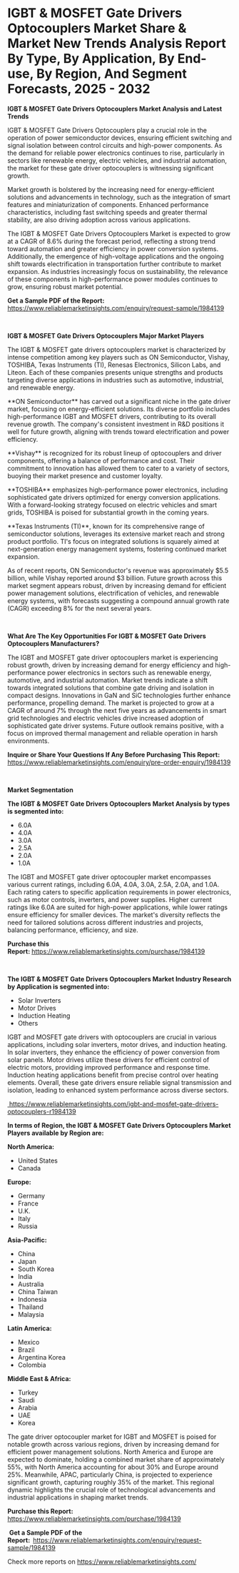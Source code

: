 <p><h1>IGBT & MOSFET Gate Drivers Optocouplers Market Share & Market New Trends Analysis Report By Type, By Application, By End-use, By Region, And Segment Forecasts, 2025 - 2032</h1></p><p><strong>IGBT & MOSFET Gate Drivers Optocouplers Market Analysis and Latest Trends</strong></p>
<p><p>IGBT & MOSFET Gate Drivers Optocouplers play a crucial role in the operation of power semiconductor devices, ensuring efficient switching and signal isolation between control circuits and high-power components. As the demand for reliable power electronics continues to rise, particularly in sectors like renewable energy, electric vehicles, and industrial automation, the market for these gate driver optocouplers is witnessing significant growth.</p><p>Market growth is bolstered by the increasing need for energy-efficient solutions and advancements in technology, such as the integration of smart features and miniaturization of components. Enhanced performance characteristics, including fast switching speeds and greater thermal stability, are also driving adoption across various applications.</p><p>The IGBT & MOSFET Gate Drivers Optocouplers Market is expected to grow at a CAGR of 8.6% during the forecast period, reflecting a strong trend toward automation and greater efficiency in power conversion systems. Additionally, the emergence of high-voltage applications and the ongoing shift towards electrification in transportation further contribute to market expansion. As industries increasingly focus on sustainability, the relevance of these components in high-performance power modules continues to grow, ensuring robust market potential.</p></p>
<p><strong>Get a Sample PDF of the Report:&nbsp;</strong> <a href="https://www.reliablemarketinsights.com/enquiry/request-sample/1984139?utm_campaign=2381&utm_medium=2&utm_source=Github&utm_content=ia&utm_term=13022025&utm_id=igbt-mosfet-gate-drivers-optocouplers">https://www.reliablemarketinsights.com/enquiry/request-sample/1984139</a></p>
<p>&nbsp;</p>
<p><strong>IGBT & MOSFET Gate Drivers Optocouplers Major Market Players</strong></p>
<p><p>The IGBT & MOSFET gate drivers optocouplers market is characterized by intense competition among key players such as ON Semiconductor, Vishay, TOSHIBA, Texas Instruments (TI), Renesas Electronics, Silicon Labs, and Liteon. Each of these companies presents unique strengths and products targeting diverse applications in industries such as automotive, industrial, and renewable energy.</p><p>**ON Semiconductor** has carved out a significant niche in the gate driver market, focusing on energy-efficient solutions. Its diverse portfolio includes high-performance IGBT and MOSFET drivers, contributing to its overall revenue growth. The company's consistent investment in R&D positions it well for future growth, aligning with trends toward electrification and power efficiency.</p><p>**Vishay** is recognized for its robust lineup of optocouplers and driver components, offering a balance of performance and cost. Their commitment to innovation has allowed them to cater to a variety of sectors, buoying their market presence and customer loyalty.</p><p>**TOSHIBA** emphasizes high-performance power electronics, including sophisticated gate drivers optimized for energy conversion applications. With a forward-looking strategy focused on electric vehicles and smart grids, TOSHIBA is poised for substantial growth in the coming years.</p><p>**Texas Instruments (TI)**, known for its comprehensive range of semiconductor solutions, leverages its extensive market reach and strong product portfolio. TI's focus on integrated solutions is squarely aimed at next-generation energy management systems, fostering continued market expansion.</p><p>As of recent reports, ON Semiconductor's revenue was approximately $5.5 billion, while Vishay reported around $3 billion. Future growth across this market segment appears robust, driven by increasing demand for efficient power management solutions, electrification of vehicles, and renewable energy systems, with forecasts suggesting a compound annual growth rate (CAGR) exceeding 8% for the next several years.</p></p>
<p>&nbsp;</p>
<p><strong>What Are The Key Opportunities For IGBT & MOSFET Gate Drivers Optocouplers Manufacturers?</strong></p>
<p><p>The IGBT and MOSFET gate driver optocouplers market is experiencing robust growth, driven by increasing demand for energy efficiency and high-performance power electronics in sectors such as renewable energy, automotive, and industrial automation. Market trends indicate a shift towards integrated solutions that combine gate driving and isolation in compact designs. Innovations in GaN and SiC technologies further enhance performance, propelling demand. The market is projected to grow at a CAGR of around 7% through the next five years as advancements in smart grid technologies and electric vehicles drive increased adoption of sophisticated gate driver systems. Future outlook remains positive, with a focus on improved thermal management and reliable operation in harsh environments.</p></p>
<p><strong>Inquire or Share Your Questions If Any Before Purchasing This Report:</strong> <a href="https://www.reliablemarketinsights.com/enquiry/pre-order-enquiry/1984139?utm_campaign=2381&utm_medium=2&utm_source=Github&utm_content=ia&utm_term=13022025&utm_id=igbt-mosfet-gate-drivers-optocouplers">https://www.reliablemarketinsights.com/enquiry/pre-order-enquiry/1984139</a></p>
<p>&nbsp;</p>
<p><strong>Market Segmentation</strong></p>
<p><strong>The IGBT & MOSFET Gate Drivers Optocouplers Market Analysis by types is segmented into:</strong></p>
<p><ul><li>6.0A</li><li>4.0A</li><li>3.0A</li><li>2.5A</li><li>2.0A</li><li>1.0A</li></ul></p>
<p><p>The IGBT and MOSFET gate driver optocoupler market encompasses various current ratings, including 6.0A, 4.0A, 3.0A, 2.5A, 2.0A, and 1.0A. Each rating caters to specific application requirements in power electronics, such as motor controls, inverters, and power supplies. Higher current ratings like 6.0A are suited for high-power applications, while lower ratings ensure efficiency for smaller devices. The market's diversity reflects the need for tailored solutions across different industries and projects, balancing performance, efficiency, and size.</p></p>
<p><strong>Purchase this Report:&nbsp;</strong><a href="https://www.reliablemarketinsights.com/purchase/1984139?utm_campaign=2381&utm_medium=2&utm_source=Github&utm_content=ia&utm_term=13022025&utm_id=igbt-mosfet-gate-drivers-optocouplers">https://www.reliablemarketinsights.com/purchase/1984139</a></p>
<p>&nbsp;</p>
<p><strong>The IGBT & MOSFET Gate Drivers Optocouplers Market Industry Research by Application is segmented into:</strong></p>
<p><ul><li>Solar Inverters</li><li>Motor Drives</li><li>Induction Heating</li><li>Others</li></ul></p>
<p><p>IGBT and MOSFET gate drivers with optocouplers are crucial in various applications, including solar inverters, motor drives, and induction heating. In solar inverters, they enhance the efficiency of power conversion from solar panels. Motor drives utilize these drivers for efficient control of electric motors, providing improved performance and response time. Induction heating applications benefit from precise control over heating elements. Overall, these gate drivers ensure reliable signal transmission and isolation, leading to enhanced system performance across diverse sectors.</p></p>
<p><a href="https://www.reliablemarketinsights.com/igbt-and-mosfet-gate-drivers-optocouplers-r1984139?utm_campaign=2381&utm_medium=2&utm_source=Github&utm_content=ia&utm_term=13022025&utm_id=igbt-mosfet-gate-drivers-optocouplers">&nbsp;https://www.reliablemarketinsights.com/igbt-and-mosfet-gate-drivers-optocouplers-r1984139</a></p>
<p><strong>In terms of Region, the IGBT & MOSFET Gate Drivers Optocouplers Market Players available by Region are:</strong></p>
<p>
    <p> <strong> North America: </strong>
        <ul>
            <li>United States</li>
            <li>Canada</li>
        </ul>
        </p> 
    <p> <strong> Europe: </strong>
        <ul>
            <li>Germany</li>
            <li>France</li>
            <li>U.K.</li>
            <li>Italy</li>
            <li>Russia</li>
        </ul>
        </p> 
    <p> <strong> Asia-Pacific: </strong>
        <ul>
            <li>China</li>
            <li>Japan</li>
            <li>South Korea</li>
            <li>India</li>
            <li>Australia</li>
            <li>China Taiwan</li>
            <li>Indonesia</li>
            <li>Thailand</li>
            <li>Malaysia</li>
        </ul>
        </p> 
    <p> <strong> Latin America: </strong>
        <ul>
            <li>Mexico</li>
            <li>Brazil</li>
            <li>Argentina Korea</li>
            <li>Colombia</li>
        </ul>
        </p> 
    <p> <strong> Middle East & Africa: </strong>
        <ul>
            <li>Turkey</li>
            <li>Saudi</li>
            <li>Arabia</li>
            <li>UAE</li>
            <li>Korea</li>
        </ul>
    </p>
    </p>
<p><p>The gate driver optocoupler market for IGBT and MOSFET is poised for notable growth across various regions, driven by increasing demand for efficient power management solutions. North America and Europe are expected to dominate, holding a combined market share of approximately 55%, with North America accounting for about 30% and Europe around 25%. Meanwhile, APAC, particularly China, is projected to experience significant growth, capturing roughly 35% of the market. This regional dynamic highlights the crucial role of technological advancements and industrial applications in shaping market trends.</p></p>
<p><strong>Purchase this Report: </strong><a href="https://www.reliablemarketinsights.com/purchase/1984139?utm_campaign=2381&utm_medium=2&utm_source=Github&utm_content=ia&utm_term=13022025&utm_id=igbt-mosfet-gate-drivers-optocouplers">https://www.reliablemarketinsights.com/purchase/1984139</a></p>
<p>&nbsp;<strong>Get a Sample PDF of the Report:&nbsp;&nbsp;</strong><a href="https://www.reliablemarketinsights.com/enquiry/request-sample/1984139?utm_campaign=2381&utm_medium=2&utm_source=Github&utm_content=ia&utm_term=13022025&utm_id=igbt-mosfet-gate-drivers-optocouplers">https://www.reliablemarketinsights.com/enquiry/request-sample/1984139</a></p>
<p><strong></strong></p>
<p>Check more reports on <a href="https://www.reliablemarketinsights.com/?utm_campaign=2381&utm_medium=2&utm_source=Github&utm_content=ia&utm_term=13022025&utm_id=igbt-mosfet-gate-drivers-optocouplers">https://www.reliablemarketinsights.com/</a></p>
